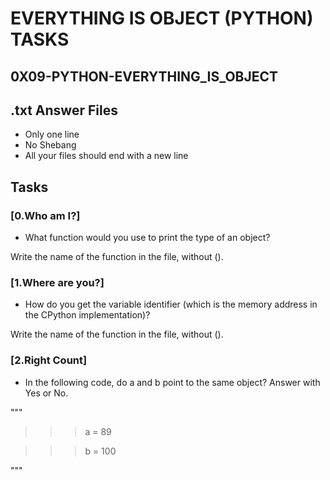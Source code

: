 # EVERYTHING IS OBJECT (PYTHON) TASKS

## 0X09-PYTHON-EVERYTHING_IS_OBJECT

## .txt Answer Files

* Only one line
* No Shebang
* All your files should end with a new line

## Tasks

### [0.Who am I?]

* What function would you use to print the type of an object?

Write the name of the function in the file, without ().

### [1.Where are  you?]

* How do you get the variable identifier (which is the memory address in the CPython implementation)?

Write the name of the function in the file, without ().

### [2.Right Count]

* In the following code, do a and b point to the same object? Answer with Yes or No.

"""
>>> a = 89

>>> b = 100

"""
